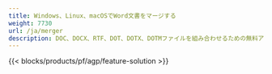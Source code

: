 ```yaml
---
title: Windows、Linux、macOSでWord文書をマージする 
weight: 7730
url: /ja/merger
description: DOC、DOCX、RTF、DOT、DOTX、DOTMファイルを組み合わせるための無料アプリとAPI
---
```


{{< blocks/products/pf/agp/feature-solution >}} 

